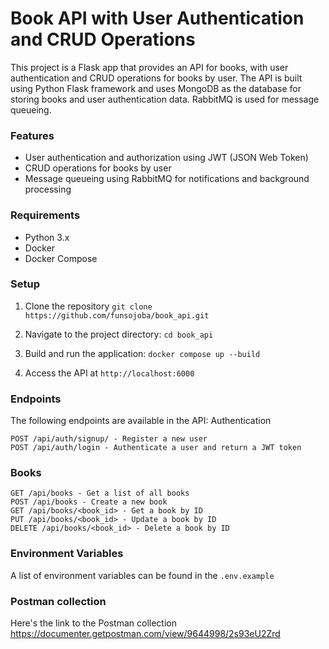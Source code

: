 # Book API with User Authentication and CRUD Operations

This project is a Flask app that provides an API for books, with user authentication and CRUD operations for books by user. The API is built using Python Flask framework and uses MongoDB as the database for storing books and user authentication data. RabbitMQ is used for message queueing.

### Features
* User authentication and authorization using JWT (JSON Web Token)
* CRUD operations for books by user
* Message queueing using RabbitMQ for notifications and background processing

### Requirements

* Python 3.x
* Docker
* Docker Compose

### Setup

1. Clone the repository
`git clone https://github.com/funsojoba/book_api.git`

2. Navigate to the project directory:
`cd book_api`

3. Build and run the application:
`docker compose up --build`

4. Access the API at `http://localhost:6000`

### Endpoints

The following endpoints are available in the API:
Authentication

    POST /api/auth/signup/ - Register a new user
    POST /api/auth/login - Authenticate a user and return a JWT token

### Books

    GET /api/books - Get a list of all books
    POST /api/books - Create a new book
    GET /api/books/<book_id> - Get a book by ID
    PUT /api/books/<book_id> - Update a book by ID
    DELETE /api/books/<book_id> - Delete a book by ID


### Environment Variables

A list of environment variables can be found in the `.env.example`



### Postman collection

Here's the link to the Postman collection
https://documenter.getpostman.com/view/9644998/2s93eU2Zrd
